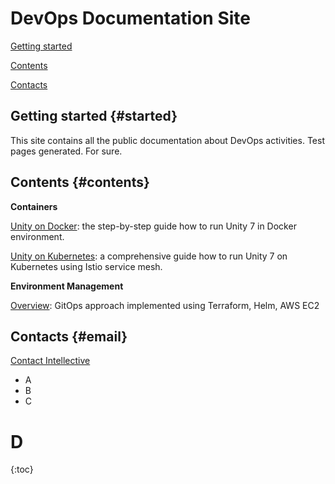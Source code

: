 # DevOps Documentation Site

[Getting started](#started)

  [Contents](#contents)

[Contacts](#email)

## Getting started   {#started}
This site contains all the public documentation about DevOps activities.
Test pages generated. For sure.

## Contents   {#contents}

**Containers**

[Unity on Docker](./unity/unity-on-docker.md): the step-by-step guide how to run Unity 7 in Docker environment.

[Unity on Kubernetes](./unity/unity-on-kubernetes.md): a comprehensive guide how to run Unity 7 on Kubernetes using Istio service mesh.

**Environment Management**

[Overview](./envmgmt/overview.md): GitOps approach implemented using Terraform, Helm, AWS EC2

## Contacts {#email}

[Contact Intellective](https://www.intellective.com/contact-us/)

* A
* B
* C

# D

{:toc}
